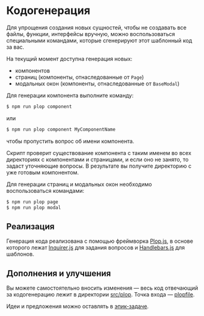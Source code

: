 # Кодогенерация

Для упрощения создания новых сущностей, чтобы не создавать все файлы, функции, интерфейсы вручную, можно воспользоваться специальными командами, которые сгенерируют этот шаблонный код за вас.

На текущий момент доступна генерация новых:
* компонентов
* страниц (компоненты, отнаследованные от `Page`)
* модальных окон (компоненты, отнаследованные от `BaseModal`)

Для генерации компонента выполните команду:

```bash
$ npm run plop component
```
или

```bash
$ npm run plop component MyComponentName
```

чтобы пропустить вопрос об имени компонента.

Скрипт проверит существование компонента с таким именем во всех директориях с компонентами и страницами, и если оно не занято, то задаст уточняющие вопросы. В результате вы получите директорию с уже готовым компонентом.

Для генерации страниц и модальных окон необходимо воспользоваться командами:

```bash
$ npm run plop page
$ npm run plop modal
```

## Реализация

Генерация кода реализована с помощью фреймворка [Plop.js](https://plopjs.com/), в основе которого лежат [Inquirer.js](https://github.com/SBoudrias/Inquirer.js) для задания вопросов и [Handlebars.js](https://handlebarsjs.com/) для шаблонов.

## Дополнения и улучшения

Вы можете самостоятельно вносить изменения — весь код отвечающий за кодогенерацию лежит в директории [src/plop](https://a.yandex-team.ru/arc_vcs/frontend/services/ydo/src/plop). Точка входа — [plopfile](https://a.yandex-team.ru/arc_vcs/frontend/services/ydo/src/plop/plopfile.js).

Идеи и предложения можно оставлять в [эпик-задаче](https://st.yandex-team.ru/YDO-38086).
